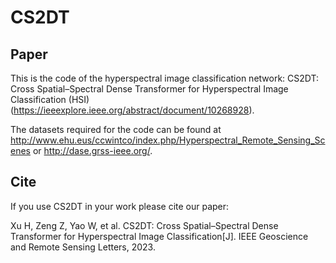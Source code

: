 # CS2DT
## Paper
This is the code of the hyperspectral image classification network: CS2DT: Cross Spatial–Spectral Dense Transformer for Hyperspectral Image Classification (HSI) (https://ieeexplore.ieee.org/abstract/document/10268928). 

The datasets required for the code can be found at http://www.ehu.eus/ccwintco/index.php/Hyperspectral_Remote_Sensing_Scenes or http://dase.grss-ieee.org/.

## Cite
If you use CS2DT in your work please cite our paper:

Xu H, Zeng Z, Yao W, et al. CS2DT: Cross Spatial–Spectral Dense Transformer for Hyperspectral Image Classification[J]. IEEE Geoscience and Remote Sensing Letters, 2023.
